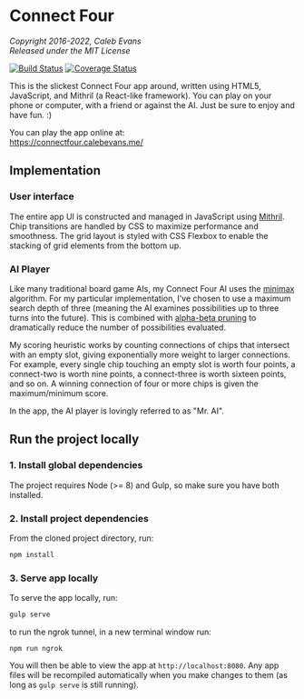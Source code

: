 # Connect Four

*Copyright 2016-2022, Caleb Evans*  
*Released under the MIT License*

[![Build Status](https://app.travis-ci.com/caleb531/connect-four.svg?branch=master)](https://app.travis-ci.com/caleb531/connect-four)
[![Coverage Status](https://coveralls.io/repos/github/caleb531/connect-four/badge.svg?branch=master)](https://coveralls.io/github/caleb531/connect-four?branch=master)

This is the slickest Connect Four app around, written using HTML5, JavaScript,
and Mithril (a React-like framework). You can play on your phone or computer,
with a friend or against the AI. Just be sure to enjoy and have fun. :)

You can play the app online at:  
https://connectfour.calebevans.me/

## Implementation

### User interface

The entire app UI is constructed and managed in JavaScript using
[Mithril][mithril]. Chip transitions are handled by CSS to maximize performance
and smoothness. The grid layout is styled with CSS Flexbox to enable the
stacking of grid elements from the bottom up.

[mithril]: http://mithril.js.org/

### AI Player

Like many traditional board game AIs, my Connect Four AI uses the
[minimax][minimax] algorithm. For my particular implementation, I've chosen to
use a maximum search depth of three (meaning the AI examines possibilities up to
three turns into the future). This is combined with [alpha-beta pruning][abp] to
dramatically reduce the number of possibilities evaluated.

My scoring heuristic works by counting connections of chips that intersect with
an empty slot, giving exponentially more weight to larger connections. For
example, every single chip touching an empty slot is worth four points, a
connect-two is worth nine points, a connect-three is worth sixteen points, and
so on. A winning connection of four or more chips is given the maximum/minimum
score.

In the app, the AI player is lovingly referred to as "Mr. AI".

[minimax]: https://en.wikipedia.org/wiki/Minimax
[abp]: https://en.wikipedia.org/wiki/Alpha%E2%80%93beta_pruning

## Run the project locally

### 1. Install global dependencies

The project requires Node (>= 8) and Gulp, so make sure you have both installed.

### 2. Install project dependencies

From the cloned project directory, run:

```bash
npm install
```

### 3. Serve app locally

To serve the app locally, run:

```bash
gulp serve
```

to run the ngrok tunnel, in a new terminal window run:
```
npm run ngrok
```

You will then be able to view the app at `http://localhost:8080`. Any app files
will be recompiled automatically when you make changes to them (as long as `gulp
serve` is still running).
